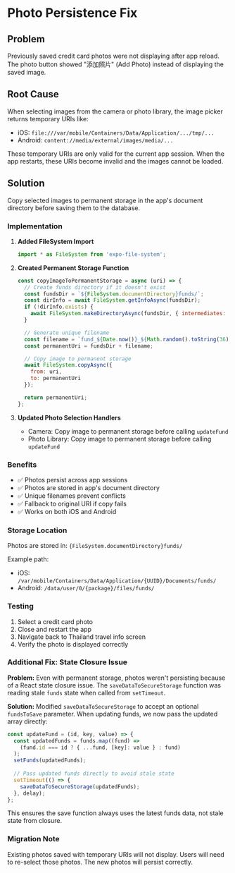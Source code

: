 # Photo Persistence Fix

## Problem
Previously saved credit card photos were not displaying after app reload. The photo button showed "添加照片" (Add Photo) instead of displaying the saved image.

## Root Cause
When selecting images from the camera or photo library, the image picker returns temporary URIs like:
- iOS: `file:///var/mobile/Containers/Data/Application/.../tmp/...`
- Android: `content://media/external/images/media/...`

These temporary URIs are only valid for the current app session. When the app restarts, these URIs become invalid and the images cannot be loaded.

## Solution
Copy selected images to permanent storage in the app's document directory before saving them to the database.

### Implementation

1. **Added FileSystem Import**
   ```javascript
   import * as FileSystem from 'expo-file-system';
   ```

2. **Created Permanent Storage Function**
   ```javascript
   const copyImageToPermanentStorage = async (uri) => {
     // Create funds directory if it doesn't exist
     const fundsDir = `${FileSystem.documentDirectory}funds/`;
     const dirInfo = await FileSystem.getInfoAsync(fundsDir);
     if (!dirInfo.exists) {
       await FileSystem.makeDirectoryAsync(fundsDir, { intermediates: true });
     }

     // Generate unique filename
     const filename = `fund_${Date.now()}_${Math.random().toString(36).substring(7)}.jpg`;
     const permanentUri = fundsDir + filename;

     // Copy image to permanent storage
     await FileSystem.copyAsync({
       from: uri,
       to: permanentUri
     });

     return permanentUri;
   };
   ```

3. **Updated Photo Selection Handlers**
   - Camera: Copy image to permanent storage before calling `updateFund`
   - Photo Library: Copy image to permanent storage before calling `updateFund`

### Benefits
- ✅ Photos persist across app sessions
- ✅ Photos are stored in app's document directory
- ✅ Unique filenames prevent conflicts
- ✅ Fallback to original URI if copy fails
- ✅ Works on both iOS and Android

### Storage Location
Photos are stored in: `{FileSystem.documentDirectory}funds/`

Example path:
- iOS: `/var/mobile/Containers/Data/Application/{UUID}/Documents/funds/`
- Android: `/data/user/0/{package}/files/funds/`

### Testing
1. Select a credit card photo
2. Close and restart the app
3. Navigate back to Thailand travel info screen
4. Verify the photo is displayed correctly

### Additional Fix: State Closure Issue

**Problem:** Even with permanent storage, photos weren't persisting because of a React state closure issue. The `saveDataToSecureStorage` function was reading stale `funds` state when called from `setTimeout`.

**Solution:** Modified `saveDataToSecureStorage` to accept an optional `fundsToSave` parameter. When updating funds, we now pass the updated array directly:

```javascript
const updateFund = (id, key, value) => {
  const updatedFunds = funds.map((fund) => 
    (fund.id === id ? { ...fund, [key]: value } : fund)
  );
  setFunds(updatedFunds);
  
  // Pass updated funds directly to avoid stale state
  setTimeout(() => {
    saveDataToSecureStorage(updatedFunds);
  }, delay);
};
```

This ensures the save function always uses the latest funds data, not stale state from closure.

### Migration Note
Existing photos saved with temporary URIs will not display. Users will need to re-select those photos. The new photos will persist correctly.
